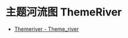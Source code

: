 # 主题河流图 ThemeRiver
[]()
- [Themeriver - Theme_river](/pyecharts/ThemeRiver/theme_river.md 'include :type=code')
